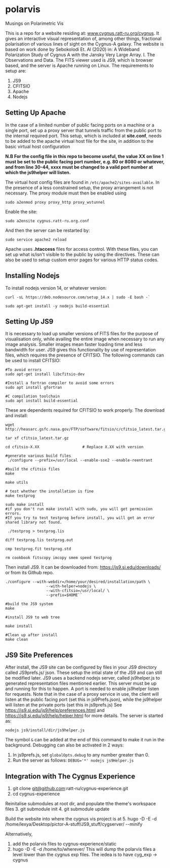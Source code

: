 # polarvis
Musings on Polarimetric Vis

This is a repo for a website residing at: www.cygnus.ratt-ru.org/cygnus. It gives an interactive visual representation of, among other things, fractional polarisation of various lines of sight on the Cygnus-A galaxy. The website is based on work done by Sebokolodi Et. Al (2020) in: A Wideband Polarization Study of Cygnus A with the Jansky Very Large Array. I. The Observations and Data. The FITS viewer used is JS9, which is browser based, and the server is Apache running on Linux. The requirements to setup are:
1. JS9
2. CFITSIO
3. Apache
4. Nodejs

## Setting Up Apache 
In the case of a limited number of public facing ports on a machine or a single port, set up a proxy server that tunnels traffic from the public port to the internal required port. This setup, which is included at **site.conf**, needs to be added to the apache virtual host file for the site, in addition to the basic virtual host configuration 

**N.B For the config file in this repo to become useful, the value XX on line 1 must be set to the public facing port number, e.g. 80 or 8080 or whatever, and from line 30-44, xxxx must be changed to a valid port number at which the js9helper will listen.**

The virtual host config files are found in `/etc/apache2/sites-available`. In the presence of a less constrained setup, the proxy arrangement is not necessary. The proxy module must then be enabled using

`sudo a2enmod proxy proxy_http proxy_wstunnel`

Enable the site:

`sudo a2ensite cygnus.ratt-ru.org.conf`

And then the server can be restarted by:

`sudo service apache2 reload`

Apache uses **.htaccess** files for access control. With these files, you can set up what is/isn't visible to the public by using the <Directory> directives. These can also be used to setup custom error pages for various HTTP status codes.

## Installing Nodejs

To install nodejs version 14, or whatever version:
```
curl -sL https://deb.nodesource.com/setup_14.x | sudo -E bash -`

sudo apt-get install -y nodejs build-essential
```

## Setting Up JS9
It is necessary to load up smaller versions of FITS files for the purpose of visualisation only, while availing the entire image when necessary to run any image analysis. Smaller images mean faster loading time and less bandwidth for user. JS9 gives this functionality by use of representation files, which requires the presence of CFITSIO. The following commands can be used to install CFITSIO:

```
#To avoid errors
sudo apt-get install libcfitsio-dev

#Install a fortran compiler to avoid some errors
sudo apt install gfortran

#C compilation toolchain
sudo apt install build-essential
```

These are dependents required for CFITSIO to work properly. The download and install:

```
wget http://heasarc.gsfc.nasa.gov/FTP/software/fitsio/c/cfitsio_latest.tar.gz

tar xf cfitsio_latest.tar.gz

cd cfitsio-X.XX                   # Replace X.XX with version

#generate various build files
 ./configure --prefix=/usr/local --enable-sse2 --enable-reentrant

#build the cfitsio files
make

make utils

# test whether the installation is fine
make testprog

sudo make install
#if you don't run make install with sudo, you will get permission errors. 
#If you try to test testprog before install, you will get an error shared library not found.

 ./testprog > testprog.lis

diff testprog.lis testprog.out

cmp testprog.fit testprog.std

rm cookbook fitscopy imcopy smem speed testprog
```

Then install JS9. It can be downloaded from: https://js9.si.edu/downloads/ or from its Github repo.

```
./configure --with-webdir=/home/your/desired/installation/path \
                  --with-helper=nodejs \
                  --with-cfitsio=/usr/local/ \
                  --prefix=$HOME``

#build the JS9 system
make

#install JS9 to web tree

make install

#Clean up after install
make clean
```

## JS9 Site Preferences
After install, the JS9 site can be configured by files in your JS9 directory called JS9prefs.js/ json. These setup the intial state of the JS9 and can still be modified later. JS9 uses a backend nodejs server, called js9helper.js to generated representation files mentioned earlier. This server must be up and running for this to happen. A port is needed to enable js9helper listen for requests. Note that in the case of a proxy service in use, the client will listen at the public facing port (set this in js9Prefs.json), while the js9helper will listen at the private ports (set this in js9prefs.js) See https://js9.si.edu/js9/help/preferences.html and https://js9.si.edu/js9/help/helper.html for more details. The server is started as:

`nodejs js9/install/dir/js9helper.js`

The symbol `&` can be added at the end of this command to make it run in the background. Debugging can also be activated in 2 ways:
1. In js9prefs.js, set `globalOpts.debug` to any number greater than 0.
2. Run the server as follows: `DEBUG='*' nodejs js9Helper.js`

## Integration with The Cygnus Experience
1. git clone git@github.com:ratt-ru/cygnus-experience.git
2. cd cygnus-experience

Reinitalise submodules at root dir, and populate tthe theme's workspace files
3. git submodule init
4. git submodule update

Build the website into where the cygnus vis project is at
5. hugo -D -E -d /home/lexya/Desktop/pictor-A-stuff/JS9_stuff/cygserver/ --minify

Alternatively, 
1. add the polarvis files to cygnus-experience/static
2. hugo -D -E -d /home/to/wherever/
This will dump the polarvis files a level lower than the cygnus exp files. The iedea is to have cyg_exp -> cygnus
